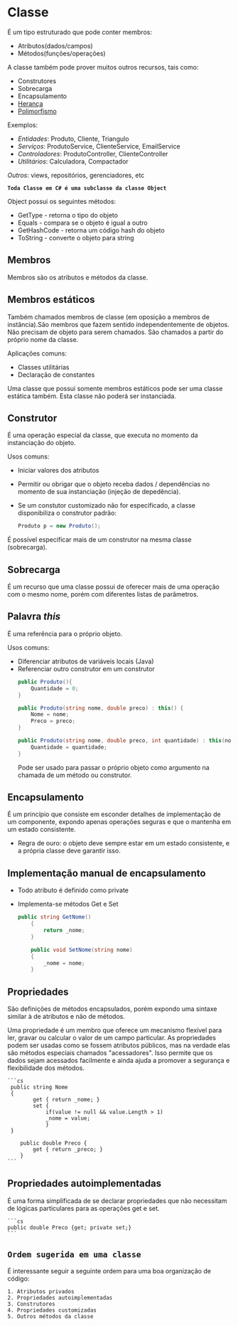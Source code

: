 # Classe
 É um tipo estruturado que pode conter membros:
    
- Atributos(dados/campos)
- Métodos(funções/operações)

A classe também pode prover muitos outros recursos, tais como:

- Construtores
- Sobrecarga
- Encapsulamento
- [Herança](heranca)
- [Polimorfismo](polimorfismo)

Exemplos:
- *Entidades*: Produto, Cliente, Triangulo
- *Serviços*: ProdutoService, ClienteService, EmailService
- *Controladores*: ProdutoController, ClienteController
- *Utilitários*: Calculadora, Compactador

*Outros*: views, repositórios, gerenciadores, etc

**`Toda Classe em C# é uma subclasse da classe Object`**

Object possui os seguintes métodos:
- GetType - retorna o tipo do objeto
- Equals - compara se o objeto é igual a outro
- GetHashCode - retorna um código hash do objeto
- ToString - converte o objeto para string

## Membros
Membros são os atributos e métodos da classe.

## Membros estáticos
Também chamados membros de classe (em oposição a membros de instância).São membros que fazem sentido independentemente de objetos. Não precisam de objeto para serem chamados. São chamados a partir do próprio nome da classe.

Aplicações comuns:
- Classes utilitárias
- Declaração de constantes

Uma classe que possui somente membros estáticos pode ser uma classe estática também. Esta classe não poderá ser instanciada.

## Construtor
É uma operação especial da classe, que executa no momento da instanciação do objeto.

Usos comuns:
- Iniciar valores dos atributos
- Permitir ou obrigar que o objeto receba dados / dependências no momento de sua instanciação (injeção de depedência).

- Se um constutor customizado não for especificado, a classe disponibiliza o construtor padrão:
    
    ```cs
    Produto p = new Produto();
    ``` 
É possível especificar mais de um construtor na mesma classe (sobrecarga).

## Sobrecarga
É um recurso que uma classe possui de oferecer mais de uma operação com o mesmo nome, porém com diferentes listas de parâmetros.

## Palavra *this*
É uma referência para o próprio objeto.

Usos comuns:
- Diferenciar atributos de variáveis locais (Java)
- Referenciar outro construtor em um construtor
    ```cs
    public Produto(){
        Quantidade = 0;
    }
    
    public Produto(string nome, double preco) : this() {
        Nome = nome;
        Preco = preco;
    }

    public Produto(string nome, double preco, int quantidade) : this(nome, preco){
        Quantidade = quantidade;
    }

    ```
    Pode ser usado para passar o próprio objeto como argumento na chamada de um método ou construtor.

## Encapsulamento
 É um princípio que consiste em esconder detalhes de implementação de um componente, expondo apenas operações seguras e que o mantenha em um estado consistente.

- Regra de ouro: o objeto deve sempre estar em um estado consistente, e a própria classe deve garantir isso.

## Implementação manual de encapsulamento
- Todo atributo é definido como private
- Implementa-se métodos Get e Set

    ```cs
    public string GetNome()
        {
            return _nome;
        }

        public void SetNome(string nome) 
        {
            _nome = nome;
        }
    ```

## Propriedades

São definições de métodos encapsulados, porém expondo uma sintaxe similar à de atributos e não de métodos.

Uma propriedade é um membro que oferece um mecanismo flexível para ler, gravar ou calcular o valor de um campo particular. As propriedades podem ser usadas como se fossem atributos públicos, mas na verdade elas são métodos especiais chamados "acessadores". Isso permite que os dados sejam acessados facilmente e ainda ajuda a promover a segurança e flexibilidade dos métodos.

    ```cs
     public string Nome 
     {
            get { return _nome; }
            set {
                if(value != null && value.Length > 1)
                _nome = value; 
                }
     }

        public double Preco {
            get { return _preco; }
        }
    ```

## Propriedades autoimplementadas

É uma forma simplificada de se declarar propriedades que não necessitam de lógicas particulares para as operações get e set.

    ```cs
    public double Preco {get; private set;}
    ```

## `Ordem sugerida em uma classe`
É interessante seguir a seguinte ordem para uma boa organização de código:

    1. Atributos privados
    2. Propriedades autoimplementadas
    3. Construtores
    4. Propriedades customizadas
    5. Outros métodos da classe
